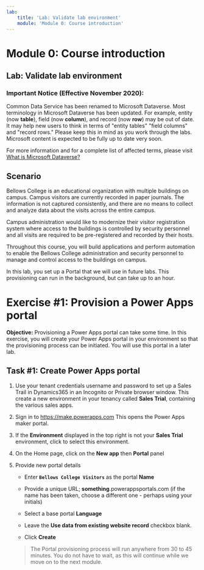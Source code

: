 ```yaml
---
lab:
    title: 'Lab: Validate lab environment'
    module: 'Module 0: Course introduction'
---
```


Module 0: Course introduction
=================================

## Lab: Validate lab environment

### Important Notice (Effective November 2020):
Common Data Service has been renamed to Microsoft Dataverse. Most terminology in Microsoft Dataverse has been updated. For example, entity (now **table**), field (now **column**), and record (now **row**) may be out of date. It may help new users to think in terms of "entity tables"  "field columns" and "record rows." Please keep this in mind as you work through the labs. Microsoft content is expected to be fully up to date very soon. 

For more information and for a complete list of affected terms, please visit [What is Microsoft Dataverse?](https://docs.microsoft.com/en-us/powerapps/maker/common-data-service/data-platform-intro#terminology-updates)

Scenario
--------

Bellows College is an educational organization with multiple buildings on campus. Campus visitors are currently recorded in paper journals. The information is not captured consistently, and there are no means to collect and analyze data about the visits across the entire campus.

Campus administration would like to modernize their visitor registration system where access to the buildings is controlled by security personnel and all visits are required to be pre-registered and recorded by their hosts.

Throughout this course, you will build applications and perform automation to enable the Bellows College administration and security personnel to manage and control access to the buildings on campus.

In this lab, you set up a Portal that we will use in future labs.  This provisioning can run in the background, but can take up to an hour.

# Exercise \#1: Provision a Power Apps portal

**Objective:** Provisioning a Power Apps portal can take some time. In this exercise, you will create your Power Apps portal in your environment so that the provisioning process can be initiated. You will use this portal in a later lab.

## Task \#1: Create Power Apps portal

1.  Use your tenant credentials username and password to set up a Sales Trail in Dynamics365 in an Incognito or Private browser window.  This create a new environment in your tenancy called **Sales Trial**, containing the various sales apps.  

2.  Sign in to <https://make.powerapps.com>  This opens the Power Apps maker portal.  

2.  If the **Environment** displayed in the top right is not your **Sales Trial** environment, click to select this environment.

3.  On the Home page, click on the **New app** then **Portal** panel

4.  Provide new portal details

    -   Enter **```Bellows College Visitors```** as the portal **Name**

    -   Provide a unique URL; **something**.powerappsportals.com (if the name has been taken, choose a different one - perhaps using your initials)

    -   Select a base portal **Language**

    - Leave the **Use data from existing website record** checkbox blank.

    -   Click **Create**

    > The Portal provisioning process will run anywhere from 30 to 45 minutes. You do not have to wait, as this will continue while we move on to the next module.

